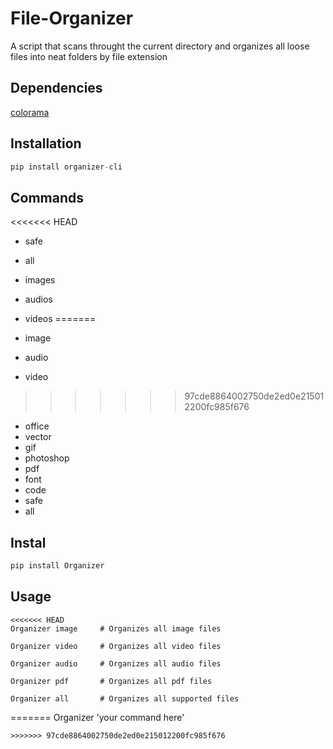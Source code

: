 # File-Organizer
A script that scans throught the current directory and organizes all loose files into neat folders by file extension

## Dependencies
[colorama](https://pypi.org/project/colorama/)

## Installation
```python
pip install organizer-cli
```

## Commands

<<<<<<< HEAD
* safe
* all
* images
* audios
* videos
=======

* image
* audio
* video
>>>>>>> 97cde8864002750de2ed0e215012200fc985f676
* office
* vector
* gif
* photoshop
* pdf
* font
* code
* safe
* all

## Instal
```python
pip install Organizer
```

## Usage 
```text
<<<<<<< HEAD
Organizer image     # Organizes all image files
```
```text
Organizer video     # Organizes all video files
```
```text
Organizer audio     # Organizes all audio files
```
```text
Organizer pdf       # Organizes all pdf files
```
```text
Organizer all       # Organizes all supported files
```
=======
Organizer 'your command here'
```
>>>>>>> 97cde8864002750de2ed0e215012200fc985f676
